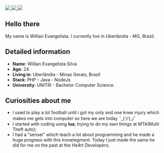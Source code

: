 <div>
    <a target='_blank' href="https://twitter.com/1337WillianS">
        <img src="https://img.shields.io/badge/Twitter-1DA1F2?style=for-the-badge&logo=twitter&logoColor=white">
    </a>
    <a target='_blank' href="https://instagram.com/willian.xdxd">
        <img src="https://img.shields.io/badge/Instagram-E4405F?style=for-the-badge&logo=instagram&logoColor=white">
    </a>
    <a target='_blank' href="https://www.linkedin.com/in/willianevangelistasilva/">
        <img src="https://img.shields.io/badge/LinkedIn-0077B5?style=for-the-badge&logo=linkedin&logoColor=white">
    </a>
</div>

## Hello there

My name is Willian Evangelista. I currently live in Uberlândia - MG, Brazil. 

## Detailed information

* **Name**: Willian Evangelista Silva
* **Age**: 24
* **Living in**: Uberlândia - Minas Gerais, Brazil
* **Stack**: PHP - Java - NodeJs
* **University**: UNITRI - Bachelor Computer Science.

## Curiosities about me

* I used to play a lot football until i got my only and one knee injury which makes me gets into computer so here we are today ¯\_(ツ)_/¯
* I started with coding using **lua**, trying to do my own things at MTA(Multi Theft auto);
* I had a "sensei" which teach a lot about programming and he made a huge progress with this knowlegment. Today I just made the same he did for me on the past at the He4rt Developers;